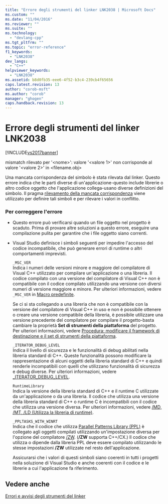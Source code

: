 ```yaml
---
title: "Errore degli strumenti del linker LNK2038 | Microsoft Docs"
ms.custom: ""
ms.date: "11/04/2016"
ms.reviewer: ""
ms.suite: ""
ms.technology: 
  - "devlang-cpp"
ms.tgt_pltfrm: ""
ms.topic: "error-reference"
f1_keywords: 
  - "LNK2038"
dev_langs: 
  - "C++"
helpviewer_keywords: 
  - "LNK2038"
ms.assetid: b8d0fb35-eee6-4f52-b3c4-239cb4f65656
caps.latest.revision: 13
author: "corob-msft"
ms.author: "corob"
manager: "ghogen"
caps.handback.revision: 13
---
```

# Errore degli strumenti del linker LNK2038
[!INCLUDE[vs2017banner](../../assembler/inline/includes/vs2017banner.md)]

mismatch rilevato per '\<nome\>': valore '\<valore 1\>' non corrisponde al valore '\<valore 2\>' in \<filename.obj\>  
  
 Una mancata corrispondenza del simbolo è stata rilevata dal linker.  Questo errore indica che le parti diverse di un'applicazione\-questo include librerie o altro codice oggetto che l'applicazione collega\-usano diverse definizioni del simbolo.  Il pragma [rilevamento della mancata corrispondenza](../../preprocessor/detect-mismatch.md) viene utilizzato per definire tali simboli e per rilevare i valori in conflitto.  
  
### Per correggere l'errore  
  
-   Questo errore può verificarsi quando un file oggetto nel progetto è scaduto.  Prima di provare altre soluzioni a questo errore, eseguire una compilazione pulita per garantire che i file oggetto siano correnti.  
  
-   Visual Studio definisce i simboli seguenti per impedire l'accesso del codice incompatibile, che può generare errori di runtime o altri comportamenti imprevisti.  
  
     `_MSC_VER`  
     Indica i numeri delle versioni minore e maggiore del compilatore di Visual C\+\+ utilizzato per compilare un'applicazione o una libreria.  Il codice compilato con una versione del compilatore di Visual C\+\+ non è compatibile con il codice compilato utilizzando una versione con diversi numeri di versione maggiore e minore.  Per ulteriori informazioni, vedere `_MSC_VER` in [Macro predefinite](../../preprocessor/predefined-macros.md).  
  
     Se ci si sta collegando a una libreria che non è compatibile con la versione del compilatore di Visual C\+\+ in uso e non è possibile ottenere o creare una versione compatibile della libreria, è possibile utilizzare una versione precedente del compilatore per compilare il progetto\-basta cambiare la proprietà **Set di strumenti della piattaforma** del progetto.  Per ulteriori informazioni, vedere [Procedura: modificare il framework di destinazione e il set di strumenti della piattaforma](../../build/how-to-modify-the-target-framework-and-platform-toolset.md).  
  
     `_ITERATOR_DEBUG_LEVEL`  
     Indica il livello di sicurezza e le funzionalità di debug abilitati nella libreria standard di C\+\+.  Queste funzionalità possono modificare la rappresentazione di alcuni oggetti della libreria standard di C\+\+ e quindi renderle incompatibili con quelli che utilizzano funzionalità di sicurezza e debug diverse.  Per ulteriori informazioni, vedere [\_ITERATOR\_DEBUG\_LEVEL](../../standard-library/iterator-debug-level.md).  
  
     `RuntimeLibrary`  
     Indica la versione della libreria standard di C\+\+ e il runtime C utilizzate da un'applicazione o da una libreria.  Il codice che utilizza una versione della libreria standard di C\+\+ o runtime C è incompatibili con il codice che utilizza una versione diversa.  Per ulteriori informazioni, vedere [\/MD, \/MT, \/LD \(Utilizza la libreria di runtime\)](../../build/reference/md-mt-ld-use-run-time-library.md).  
  
     `_PPLTASKS_WITH_WINRT`  
     Indica che il codice che utilizza [Parallel Patterns Library \(PPL\)](../../parallel/concrt/parallel-patterns-library-ppl.md) è collegato agli oggetti compilati utilizzando un'impostazione diversa per l'opzione del compilatore [\/ZW](../../build/reference/zw-windows-runtime-compilation.md). \(**\/ZW** supporta C\+\+\/CX.\) Il codice che utilizza o dipende dalla libreria PPL deve essere compilato utilizzando le stesse impostazioni **\/ZW** utilizzate nel resto dell'applicazione.  
  
     Assicurarsi che i valori di questi simboli siano coerenti in tutti i progetti nella soluzione di Visual Studio e anche coerenti con il codice e le librerie a cui l'applicazione fa riferimento.  
  
## Vedere anche  
 [Errori e avvisi degli strumenti del linker](../../error-messages/tool-errors/linker-tools-errors-and-warnings.md)